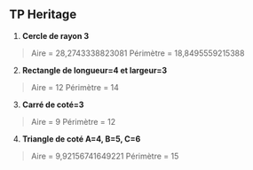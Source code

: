 ## TP Heritage

1. **Cercle de rayon 3**
> Aire = 28,2743338823081
> Périmètre = 18,8495559215388

2. **Rectangle de longueur=4 et largeur=3**
> Aire = 12
> Périmètre = 14

3. **Carré de coté=3**
> Aire = 9
> Périmètre = 12

4. **Triangle de coté A=4, B=5, C=6**
> Aire = 9,92156741649221
> Périmètre = 15
